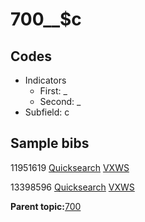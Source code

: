 # 700\_\_$c

## Codes

-   Indicators
    -   First: \_
    -   Second: \_
-   Subfield: c

## Sample bibs

11951619 [Quicksearch](https://search.library.yale.edu/catalog/11951619) [VXWS](http://prodorbis.library.yale.edu:7014/vxws/GetHoldingsService?bibId=11951619)

13398596 [Quicksearch](https://search.library.yale.edu/catalog/13398596) [VXWS](http://prodorbis.library.yale.edu:7014/vxws/GetHoldingsService?bibId=13398596)

**Parent topic:**[700](../../tags/700/700.md)

